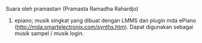 Suara oleh pramastarr (Pramasta Ramadha Rahardjo)

1. epiano; musik singkat yang dibuat dengan LMMS dan plugin mda ePiano (http://mda.smartelectronix.com/synths.htm). Dapat digunakan sebagai musik sampel / musik login.
